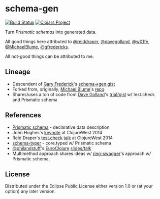 # schema-gen

[![Build Status](https://travis-ci.org/zeeshanlakhani/schema-gen.svg)](https://travis-ci.org/zeeshanlakhani/schema-gen) [![Clojars Project](http://clojars.org/schema-gen/latest-version.svg)](http://clojars.org/schema-gen)

Turn *Prismatic schemas* into generated data.

All good things here attributed to [@reiddraper](https://github.com/reiddraper), [@davegolland](https://github.com/davegolland), [@w01fe](https://github.com/w01fe), [@MichaelBlume](https://github.com/MichaelBlume), [@gfredericks](https://github.com/gfredericks).

All not-good things can be attributed to me.

## Lineage

- Descendent of [Gary Frederick](https://github.com/gfredericks)'s [schema->gen gist](https://gist.github.com/gfredericks/9787803#)
- Forked from, originally, [Michael Blume](https://github.com/MichaelBlume)'s [repo](https://github.com/MichaelBlume/schema-gen)
- Shares/uses a ton of code from [Dave Golland](https://github.com/davegolland)'s [trial/gist](https://gist.github.com/davegolland/3bc4277fe109e7b11770) w/ test.check and Prismatic schema

## References

- [Prismatic schema](https://github.com/Prismatic/schema) - declarative data description 
- John Hughes's [keynote](https://www.youtube.com/watch?v=zi0rHwfiX1Q) at ClojureWest 2014
- Reid Draper's [test.check](https://github.com/clojure/test.check) [talk](https://www.youtube.com/watch?v=JMhNINPo__g) at ClojureWest 2014
- [schema-typer](https://github.com/circleci/schema-typer) - core.typed w/ Prismatic schema 
- [@philandstuff](https://twitter.com/philandstuff)'s [EuroClojure](http://euroclojure.com/2014/) [slides/talk](http://www.philandstuff.com/slides/2014/euroclojure.html#/)
- Multimethod approach shares ideas w/ [ring-swagger](https://github.com/metosin/ring-swagger)'s approach w/ Prismatic schema.

## License

Distributed under the Eclipse Public License either version 1.0 or (at your option) any later version.
